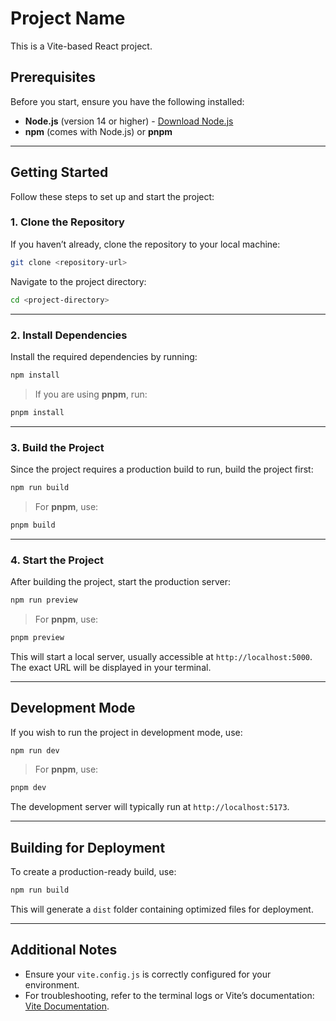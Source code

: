 # Project Name

This is a Vite-based React project.

## Prerequisites

Before you start, ensure you have the following installed:

- **Node.js** (version 14 or higher) - [Download Node.js](https://nodejs.org/)
- **npm** (comes with Node.js) or **pnpm**

---

## Getting Started

Follow these steps to set up and start the project:

### 1. Clone the Repository
If you haven’t already, clone the repository to your local machine:
```bash
git clone <repository-url>
```
Navigate to the project directory:
```bash
cd <project-directory>
```

---

### 2. Install Dependencies
Install the required dependencies by running:
```bash
npm install
```
> If you are using **pnpm**, run:
```bash
pnpm install
```

---

### 3. Build the Project
Since the project requires a production build to run, build the project first:
```bash
npm run build
```
> For **pnpm**, use:
```bash
pnpm build
```

---

### 4. Start the Project
After building the project, start the production server:
```bash
npm run preview
```
> For **pnpm**, use:
```bash
pnpm preview
```

This will start a local server, usually accessible at `http://localhost:5000`. The exact URL will be displayed in your terminal.

---

## Development Mode
If you wish to run the project in development mode, use:
```bash
npm run dev
```
> For **pnpm**, use:
```bash
pnpm dev
```

The development server will typically run at `http://localhost:5173`.

---

## Building for Deployment
To create a production-ready build, use:
```bash
npm run build
```
This will generate a `dist` folder containing optimized files for deployment.

---

## Additional Notes
- Ensure your `vite.config.js` is correctly configured for your environment.
- For troubleshooting, refer to the terminal logs or Vite’s documentation: [Vite Documentation](https://vitejs.dev/).

